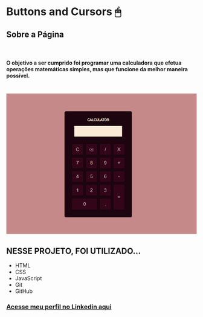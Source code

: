 # __Buttons and Cursors__ 🖱
## __Sobre a Página__
<br>

#### O objetivo a ser cumprido foi programar uma calculadora que efetua operações matemáticas simples, mas que funcione da melhor maneira possível.
#
![preview](./preview.png)

## __NESSE PROJETO, FOI UTILIZADO...__
- HTML
- CSS
- JavaScript
- Git
- GitHub

### [Acesse meu perfil no Linkedin aqui](https://www.linkedin.com/in/tthayza-oliveira/)
